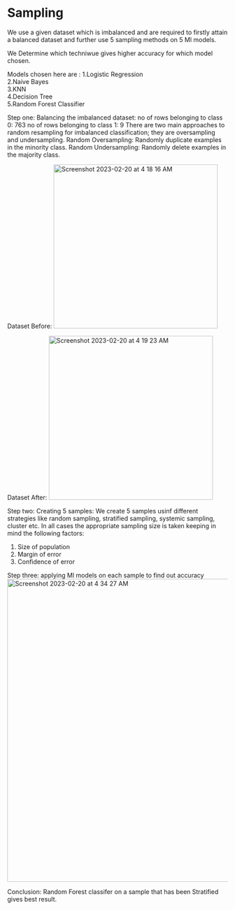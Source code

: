 # Sampling



We use a given dataset which is imbalanced and are required to firstly attain a balanced dataset and further use 5 sampling methods on 5 Ml models.

We Determine which techniwue gives higher accuracy for which model chosen.

Models chosen here are :
1.Logistic Regression      
2.Naive Bayes            
3.KNN                   
4.Decision Tree           
5.Random Forest Classifier 


Step one: Balancing the imbalanced dataset:
no of rows belonging to class 0: 763
no of rows belonging to class 1: 9
There are two main approaches to random resampling for imbalanced classification; they are oversampling and undersampling.
Random Oversampling: Randomly duplicate examples in the minority class.
Random Undersampling: Randomly delete examples in the majority class.

Dataset Before:
<img width="375" alt="Screenshot 2023-02-20 at 4 18 16 AM" src="https://user-images.githubusercontent.com/73638083/219979966-b88d1a36-94af-4a9e-908e-93182d0be988.png">


Dataset After:
<img width="375" alt="Screenshot 2023-02-20 at 4 19 23 AM" src="https://user-images.githubusercontent.com/73638083/219980006-09a13f65-f579-4de7-a99b-0b735ac46216.png">


Step two: Creating 5 samples:
We create 5 samples usinf different strategies like random sampling, stratified sampling, systemic sampling, cluster etc.
In all cases the appropriate sampling size is taken keeping in mind  the following factors:
1. Size of population
2. Margin of error
3. Confidence of error

Step three: applying Ml models on each sample to find out accuracy
<img width="693" alt="Screenshot 2023-02-20 at 4 34 27 AM" src="https://user-images.githubusercontent.com/73638083/219980656-31b3f941-cffb-4a2f-a603-c7230befbc71.png">

Conclusion: 
Random Forest classifer on a sample that has been Stratified gives best result.

